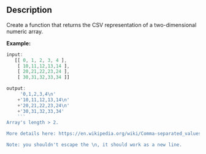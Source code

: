 ## Description

Create a function that returns the CSV representation of a two-dimensional numeric array.

**Example:**

````ts
input:
   [[ 0, 1, 2, 3, 4 ],
    [ 10,11,12,13,14 ],
    [ 20,21,22,23,24 ],
    [ 30,31,32,33,34 ]]

output:
     '0,1,2,3,4\n'
    +'10,11,12,13,14\n'
    +'20,21,22,23,24\n'
    +'30,31,32,33,34'
    ```
Array's length > 2.

More details here: https://en.wikipedia.org/wiki/Comma-separated_values

Note: you shouldn't escape the \n, it should work as a new line.
````
